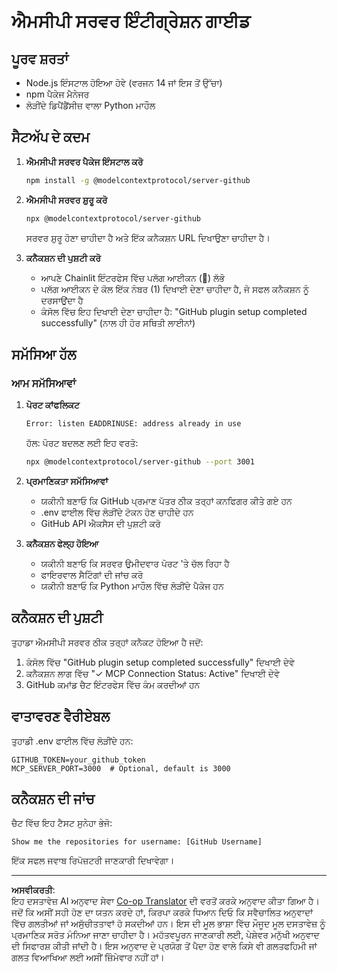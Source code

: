 <!--
CO_OP_TRANSLATOR_METADATA:
{
  "original_hash": "c4be907703b836d1a1c360db20da4de9",
  "translation_date": "2025-08-29T11:06:01+00:00",
  "source_file": "11-agentic-protocols/code_samples/github-mcp/MCP_SETUP.md",
  "language_code": "pa"
}
-->
# ਐਮਸੀਪੀ ਸਰਵਰ ਇੰਟੀਗ੍ਰੇਸ਼ਨ ਗਾਈਡ

## ਪੂਰਵ ਸ਼ਰਤਾਂ
- Node.js ਇੰਸਟਾਲ ਹੋਇਆ ਹੋਵੇ (ਵਰਜਨ 14 ਜਾਂ ਇਸ ਤੋਂ ਉੱਚਾ)
- npm ਪੈਕੇਜ ਮੈਨੇਜਰ
- ਲੋੜੀਂਦੇ ਡਿਪੈਂਡੈਂਸੀਜ਼ ਵਾਲਾ Python ਮਾਹੌਲ

## ਸੈਟਅੱਪ ਦੇ ਕਦਮ

1. **ਐਮਸੀਪੀ ਸਰਵਰ ਪੈਕੇਜ ਇੰਸਟਾਲ ਕਰੋ**  
   ```bash
   npm install -g @modelcontextprotocol/server-github
   ```

2. **ਐਮਸੀਪੀ ਸਰਵਰ ਸ਼ੁਰੂ ਕਰੋ**  
   ```bash
   npx @modelcontextprotocol/server-github
   ```  
   ਸਰਵਰ ਸ਼ੁਰੂ ਹੋਣਾ ਚਾਹੀਦਾ ਹੈ ਅਤੇ ਇੱਕ ਕਨੈਕਸ਼ਨ URL ਦਿਖਾਉਣਾ ਚਾਹੀਦਾ ਹੈ।

3. **ਕਨੈਕਸ਼ਨ ਦੀ ਪੁਸ਼ਟੀ ਕਰੋ**  
   - ਆਪਣੇ Chainlit ਇੰਟਰਫੇਸ ਵਿੱਚ ਪਲੱਗ ਆਈਕਨ (🔌) ਲੱਭੋ  
   - ਪਲੱਗ ਆਈਕਨ ਦੇ ਕੋਲ ਇੱਕ ਨੰਬਰ (1) ਦਿਖਾਈ ਦੇਣਾ ਚਾਹੀਦਾ ਹੈ, ਜੋ ਸਫਲ ਕਨੈਕਸ਼ਨ ਨੂੰ ਦਰਸਾਉਂਦਾ ਹੈ  
   - ਕੰਸੋਲ ਵਿੱਚ ਇਹ ਦਿਖਾਈ ਦੇਣਾ ਚਾਹੀਦਾ ਹੈ: "GitHub plugin setup completed successfully" (ਨਾਲ ਹੀ ਹੋਰ ਸਥਿਤੀ ਲਾਈਨਾਂ)

## ਸਮੱਸਿਆ ਹੱਲ

### ਆਮ ਸਮੱਸਿਆਵਾਂ

1. **ਪੋਰਟ ਕਾਂਫਲਿਕਟ**  
   ```bash
   Error: listen EADDRINUSE: address already in use
   ```  
   ਹੱਲ: ਪੋਰਟ ਬਦਲਣ ਲਈ ਇਹ ਵਰਤੋ:  
   ```bash
   npx @modelcontextprotocol/server-github --port 3001
   ```

2. **ਪ੍ਰਮਾਣਿਕਤਾ ਸਮੱਸਿਆਵਾਂ**  
   - ਯਕੀਨੀ ਬਣਾਓ ਕਿ GitHub ਪ੍ਰਮਾਣ ਪੱਤਰ ਠੀਕ ਤਰ੍ਹਾਂ ਕਨਫਿਗਰ ਕੀਤੇ ਗਏ ਹਨ  
   - .env ਫਾਈਲ ਵਿੱਚ ਲੋੜੀਂਦੇ ਟੋਕਨ ਹੋਣ ਚਾਹੀਦੇ ਹਨ  
   - GitHub API ਐਕਸੈਸ ਦੀ ਪੁਸ਼ਟੀ ਕਰੋ  

3. **ਕਨੈਕਸ਼ਨ ਫੇਲ੍ਹ ਹੋਇਆ**  
   - ਯਕੀਨੀ ਬਣਾਓ ਕਿ ਸਰਵਰ ਉਮੀਦਵਾਰ ਪੋਰਟ 'ਤੇ ਚੱਲ ਰਿਹਾ ਹੈ  
   - ਫਾਇਰਵਾਲ ਸੈਟਿੰਗਾਂ ਦੀ ਜਾਂਚ ਕਰੋ  
   - ਯਕੀਨੀ ਬਣਾਓ ਕਿ Python ਮਾਹੌਲ ਵਿੱਚ ਲੋੜੀਂਦੇ ਪੈਕੇਜ ਹਨ  

## ਕਨੈਕਸ਼ਨ ਦੀ ਪੁਸ਼ਟੀ

ਤੁਹਾਡਾ ਐਮਸੀਪੀ ਸਰਵਰ ਠੀਕ ਤਰ੍ਹਾਂ ਕਨੈਕਟ ਹੋਇਆ ਹੈ ਜਦੋਂ:  
1. ਕੰਸੋਲ ਵਿੱਚ "GitHub plugin setup completed successfully" ਦਿਖਾਈ ਦੇਵੇ  
2. ਕਨੈਕਸ਼ਨ ਲਾਗ ਵਿੱਚ "✓ MCP Connection Status: Active" ਦਿਖਾਈ ਦੇਵੇ  
3. GitHub ਕਮਾਂਡ ਚੈਟ ਇੰਟਰਫੇਸ ਵਿੱਚ ਕੰਮ ਕਰਦੀਆਂ ਹਨ  

## ਵਾਤਾਵਰਣ ਵੈਰੀਏਬਲ

ਤੁਹਾਡੀ .env ਫਾਈਲ ਵਿੱਚ ਲੋੜੀਂਦੇ ਹਨ:  
```
GITHUB_TOKEN=your_github_token
MCP_SERVER_PORT=3000  # Optional, default is 3000
```

## ਕਨੈਕਸ਼ਨ ਦੀ ਜਾਂਚ

ਚੈਟ ਵਿੱਚ ਇਹ ਟੈਸਟ ਸੁਨੇਹਾ ਭੇਜੋ:  
```
Show me the repositories for username: [GitHub Username]
```  
ਇੱਕ ਸਫਲ ਜਵਾਬ ਰਿਪੋਜ਼ਟਰੀ ਜਾਣਕਾਰੀ ਦਿਖਾਵੇਗਾ।  

---

**ਅਸਵੀਕਰਤੀ**:  
ਇਹ ਦਸਤਾਵੇਜ਼ AI ਅਨੁਵਾਦ ਸੇਵਾ [Co-op Translator](https://github.com/Azure/co-op-translator) ਦੀ ਵਰਤੋਂ ਕਰਕੇ ਅਨੁਵਾਦ ਕੀਤਾ ਗਿਆ ਹੈ। ਜਦੋਂ ਕਿ ਅਸੀਂ ਸਹੀ ਹੋਣ ਦਾ ਯਤਨ ਕਰਦੇ ਹਾਂ, ਕਿਰਪਾ ਕਰਕੇ ਧਿਆਨ ਦਿਓ ਕਿ ਸਵੈਚਾਲਿਤ ਅਨੁਵਾਦਾਂ ਵਿੱਚ ਗਲਤੀਆਂ ਜਾਂ ਅਸੁੱਚੀਤਤਾਵਾਂ ਹੋ ਸਕਦੀਆਂ ਹਨ। ਇਸ ਦੀ ਮੂਲ ਭਾਸ਼ਾ ਵਿੱਚ ਮੌਜੂਦ ਮੂਲ ਦਸਤਾਵੇਜ਼ ਨੂੰ ਪ੍ਰਮਾਣਿਕ ਸਰੋਤ ਮੰਨਿਆ ਜਾਣਾ ਚਾਹੀਦਾ ਹੈ। ਮਹੱਤਵਪੂਰਨ ਜਾਣਕਾਰੀ ਲਈ, ਪੇਸ਼ੇਵਰ ਮਨੁੱਖੀ ਅਨੁਵਾਦ ਦੀ ਸਿਫਾਰਸ਼ ਕੀਤੀ ਜਾਂਦੀ ਹੈ। ਇਸ ਅਨੁਵਾਦ ਦੇ ਪ੍ਰਯੋਗ ਤੋਂ ਪੈਦਾ ਹੋਣ ਵਾਲੇ ਕਿਸੇ ਵੀ ਗਲਤਫਹਿਮੀ ਜਾਂ ਗਲਤ ਵਿਆਖਿਆ ਲਈ ਅਸੀਂ ਜ਼ਿੰਮੇਵਾਰ ਨਹੀਂ ਹਾਂ।  